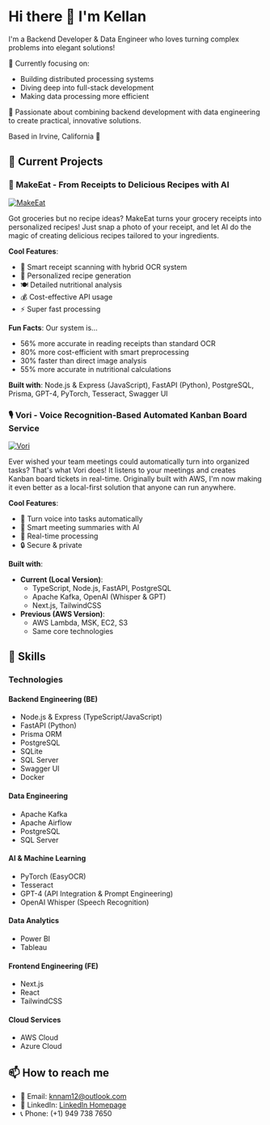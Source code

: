 # Hi there 👋 I'm Kellan

I'm a Backend Developer & Data Engineer who loves turning complex problems into elegant solutions! 

🎯 Currently focusing on:
- Building distributed processing systems
- Diving deep into full-stack development
- Making data processing more efficient

🌟 Passionate about combining backend development with data engineering to create practical, innovative solutions.

Based in Irvine, California 🌴

## 🔭 Current Projects

### 🍳 MakeEat - From Receipts to Delicious Recipes with AI
[![MakeEat](https://github.com/nampaca123/makeEat/raw/main/makeEat_Logo.png)](https://github.com/nampaca123/makeEat)

Got groceries but no recipe ideas? MakeEat turns your grocery receipts into personalized recipes! Just snap a photo of your receipt, and let AI do the magic of creating delicious recipes tailored to your ingredients.

**Cool Features**:
- 🎯 Smart receipt scanning with hybrid OCR system
- 📝 Personalized recipe generation
- 🍽️ Detailed nutritional analysis
- 💰 Cost-effective API usage
- ⚡ Super fast processing

**Fun Facts**: Our system is...
- 56% more accurate in reading receipts than standard OCR
- 80% more cost-efficient with smart preprocessing
- 30% faster than direct image analysis
- 55% more accurate in nutritional calculations

**Built with**: Node.js & Express (JavaScript), FastAPI (Python), PostgreSQL, Prisma, GPT-4, PyTorch, Tesseract, Swagger UI

### 🎙️ Vori - Voice Recognition-Based Automated Kanban Board Service
[![Vori](https://github.com/nampaca123/Vori_Reborn/raw/main/voriLogo.png)](https://github.com/nampaca123/Vori_Reborn)

Ever wished your team meetings could automatically turn into organized tasks? That's what Vori does! It listens to your meetings and creates Kanban board tickets in real-time. Originally built with AWS, I'm now making it even better as a local-first solution that anyone can run anywhere.

**Cool Features**:
- 🎯 Turn voice into tasks automatically
- 📝 Smart meeting summaries with AI
- 🔄 Real-time processing
- 🔒 Secure & private

**Built with**:
- **Current (Local Version)**:
  - TypeScript, Node.js, FastAPI, PostgreSQL
  - Apache Kafka, OpenAI (Whisper & GPT)
  - Next.js, TailwindCSS
- **Previous (AWS Version)**:
  - AWS Lambda, MSK, EC2, S3
  - Same core technologies

## 🌱 Skills

### Technologies
#### Backend Engineering (BE)
- Node.js & Express (TypeScript/JavaScript)
- FastAPI (Python)
- Prisma ORM
- PostgreSQL
- SQLite
- SQL Server
- Swagger UI
- Docker

#### Data Engineering
- Apache Kafka
- Apache Airflow
- PostgreSQL
- SQL Server

#### AI & Machine Learning
- PyTorch (EasyOCR)
- Tesseract
- GPT-4 (API Integration & Prompt Engineering)
- OpenAI Whisper (Speech Recognition)

#### Data Analytics
- Power BI
- Tableau

#### Frontend Engineering (FE)
- Next.js
- React
- TailwindCSS

#### Cloud Services
- AWS Cloud
- Azure Cloud

## 📫 How to reach me
- 📧 Email: knnam12@outlook.com
- 💼 LinkedIn: [LinkedIn Homepage](https://www.linkedin.com/in/knnam12/)
- 📞 Phone: (+1) 949 738 7650

<!--
**nampaca123/nampaca123** is a ✨ _special_ ✨ repository because its `README.md` appears on your GitHub profile.
-->